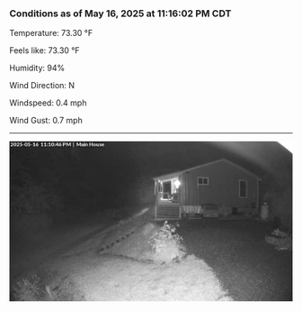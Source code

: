 ### Conditions as of May 16, 2025 at 11:16:02 PM CDT 

Temperature: 73.30 &deg;F

Feels like: 73.30 &deg;F

Humidity: 94%

Wind Direction: N

Windspeed: 0.4 mph

Wind Gust: 0.7 mph

---

<img src="./images/latest.jpeg"/>

